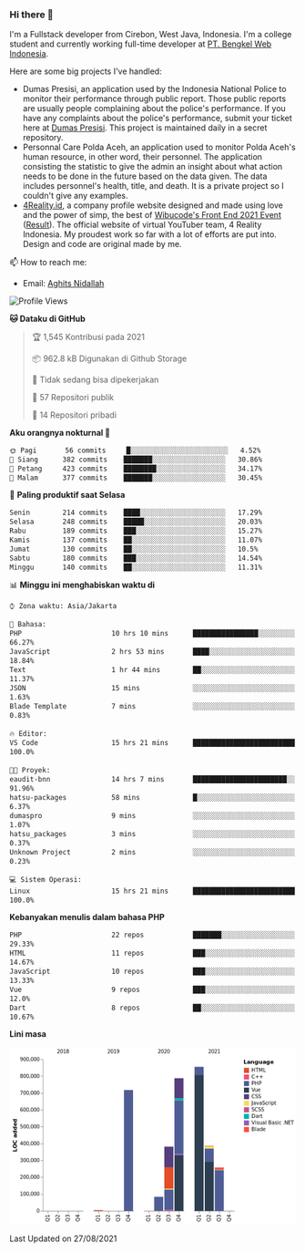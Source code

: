 ### Hi there 👋
I'm a Fullstack developer from Cirebon, West Java, Indonesia. I'm a college student and currently working full-time developer at [PT. Bengkel Web Indonesia](https://github.com/PT-Bengkel-Web-Indonesia).

Here are some big projects I've handled:
- Dumas Presisi, an application used by the Indonesia National Police to monitor their performance through public report. Those public reports are usually people complaining about the police's performance. If you have any complaints about the police's performance, submit your ticket here at [Dumas Presisi](https://dumaspresisi.polri.go.id/dumaspro). This project is maintained daily in a secret repository.
- Personnal Care Polda Aceh, an application used to monitor Polda Aceh's human resource, in other word, their personnel. The application consisting the statistic to give the admin an insight about what action needs to be done in the future based on the data given. The data includes personnel's health, title, and death. It is a private project so I couldn't give any examples.
- [4Reality.id](https://4reality.id), a company profile website designed and made using love and the power of simp, the best of [Wibucode's Front End 2021 Event](https://github.com/wibucode02/submision-event-frontend-2021) ([Result](https://github.com/wibucode02/top-5-pemenang-event-front-end-wibucode-2021)). The official website of virtual YouTuber team, 4 Reality Indonesia. My proudest work so far with a lot of efforts are put into. Design and code are original made by me.

📫 How to reach me:
- Email: [Aghits Nidallah](mailto:yourlovelydev@gmail.com)

<!--START_SECTION:waka-->
![Profile Views](http://img.shields.io/badge/Profil%20dilihat-0-blue)

**🐱 Dataku di GitHub** 

> 🏆 1,545 Kontribusi pada 2021
 > 
> 📦 962.8 kB Digunakan di Github Storage 
 > 
> 🚫 Tidak sedang bisa dipekerjakan
 > 
> 📜 57 Repositori publik 
 > 
> 🔑 14 Repositori pribadi  
 > 
**Aku orangnya nokturnal 🦉** 

```text
🌞 Pagi       56 commits     █░░░░░░░░░░░░░░░░░░░░░░░░   4.52% 
🌆 Siang      382 commits    ███████░░░░░░░░░░░░░░░░░░   30.86% 
🌃 Petang     423 commits    ████████░░░░░░░░░░░░░░░░░   34.17% 
🌙 Malam      377 commits    ███████░░░░░░░░░░░░░░░░░░   30.45%

```
📅 **Paling produktif saat Selasa** 

```text
Senin        214 commits    ████░░░░░░░░░░░░░░░░░░░░░   17.29% 
Selasa       248 commits    █████░░░░░░░░░░░░░░░░░░░░   20.03% 
Rabu         189 commits    ███░░░░░░░░░░░░░░░░░░░░░░   15.27% 
Kamis        137 commits    ██░░░░░░░░░░░░░░░░░░░░░░░   11.07% 
Jumat        130 commits    ██░░░░░░░░░░░░░░░░░░░░░░░   10.5% 
Sabtu        180 commits    ███░░░░░░░░░░░░░░░░░░░░░░   14.54% 
Minggu       140 commits    ██░░░░░░░░░░░░░░░░░░░░░░░   11.31%

```


📊 **Minggu ini menghabiskan waktu di** 

```text
⌚︎ Zona waktu: Asia/Jakarta

💬 Bahasa: 
PHP                      10 hrs 10 mins      ████████████████░░░░░░░░░   66.27% 
JavaScript               2 hrs 53 mins       ████░░░░░░░░░░░░░░░░░░░░░   18.84% 
Text                     1 hr 44 mins        ██░░░░░░░░░░░░░░░░░░░░░░░   11.37% 
JSON                     15 mins             ░░░░░░░░░░░░░░░░░░░░░░░░░   1.63% 
Blade Template           7 mins              ░░░░░░░░░░░░░░░░░░░░░░░░░   0.83%

🔥 Editor: 
VS Code                  15 hrs 21 mins      █████████████████████████   100.0%

🐱‍💻 Proyek: 
eaudit-bnn               14 hrs 7 mins       ███████████████████████░░   91.96% 
hatsu-packages           58 mins             █░░░░░░░░░░░░░░░░░░░░░░░░   6.37% 
dumaspro                 9 mins              ░░░░░░░░░░░░░░░░░░░░░░░░░   1.07% 
hatsu_packages           3 mins              ░░░░░░░░░░░░░░░░░░░░░░░░░   0.37% 
Unknown Project          2 mins              ░░░░░░░░░░░░░░░░░░░░░░░░░   0.23%

💻 Sistem Operasi: 
Linux                    15 hrs 21 mins      █████████████████████████   100.0%

```

**Kebanyakan menulis dalam bahasa PHP** 

```text
PHP                      22 repos            ███████░░░░░░░░░░░░░░░░░░   29.33% 
HTML                     11 repos            ███░░░░░░░░░░░░░░░░░░░░░░   14.67% 
JavaScript               10 repos            ███░░░░░░░░░░░░░░░░░░░░░░   13.33% 
Vue                      9 repos             ███░░░░░░░░░░░░░░░░░░░░░░   12.0% 
Dart                     8 repos             ██░░░░░░░░░░░░░░░░░░░░░░░   10.67%

```


**Lini masa**

![Chart not found](https://raw.githubusercontent.com/NikarashiHatsu/NikarashiHatsu/master/charts/bar_graph.png) 


 Last Updated on 27/08/2021
<!--END_SECTION:waka-->
